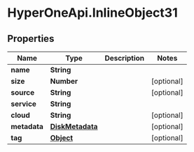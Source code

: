 # HyperOneApi.InlineObject31

## Properties
Name | Type | Description | Notes
------------ | ------------- | ------------- | -------------
**name** | **String** |  | 
**size** | **Number** |  | [optional] 
**source** | **String** |  | [optional] 
**service** | **String** |  | 
**cloud** | **String** |  | [optional] 
**metadata** | [**DiskMetadata**](DiskMetadata.md) |  | [optional] 
**tag** | [**Object**](.md) |  | [optional] 


